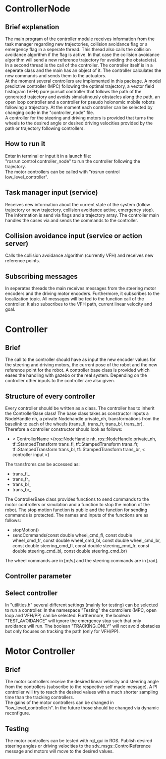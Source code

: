# ControllerNode

## Brief explanation
The main program of the controller module receives information from the task manager regarding new trajectories, collision avoidance flag or a emergency flag in a seperate thread. This thread also calls the collision avoidance algorithm if the flag is active. In that case the collision avoidance algorithm will send a new reference trajectory for avoiding the obstacle(s).
In a second thread is the call of the controller. The controller itself is in a seperate class and the main has an object of it. The controller calculates the new commands and sends them to the actuators.  
At the moment several controllers are implemented in this package. A model predictive controller (MPC) following the optimal trajectory, a vector field histogram (VFH) pure pursuit controller that follows the path of the generated trajectory and avoids simulatinously obstacles along the path, an open loop controller and a controller for pseudo holonomic mobile robots following a trajectory. At the moment each controller can be selected by changing code in the "controller_node" file.  
A controller for the steering and driving motors is provided that turns the wheels to the desired angle or desired driving velocities provided by the path or trajectory following controllers.
## How to run it
Enter in terminal or input it in a launch file:  
"rosrun control controller_node" to run the controller following the trajectory.  
The motor controllers can be called with "rosrun control low_level_controller".

## Task manager input (service)
Receives new information about the current state of the system (follow trajectory or new trajectory, collision avoidance active, emergency stop). The information is send via flags and a trajectory array. The controller main handles the cases via and sends the commands to the controller.

## Collision avoidance input (service or action server)
Calls the collision avoidance algorithm (currently VFH) and receives new reference points.

## Subscribing messages
In seperates threads the main receives messages from the steering motor encoders and the driving motor encoders. Furthermore, it subscribes to the localization topic. All messages will be fed to the function call of the controller. It also subscribes to the VFH path, current linear velocity and goal.

# Controller

## Brief
The call to the controller should have as input the new encoder values for the steering and driving motors, the current pose of the robot and the new reference point for the robot. A controller base class is provided which eases the handling with gazebo or the real system. Depending on the controller other inputs to the controller are also given.

## Structure of every controller
Every controller should be written as a class. The controller has to inherit the ControllerBase class! The base class takes as constructor inputs a NodeHandle nh, a private Nodehandle private_nh, transformations from the baselink to each of the wheels (trans_fl, trans_fr, trans_bl, trans_br). Therefore a controller constructor should look as follows:
- < ControllerName >(ros::NodeHandle nh, ros::NodeHandle private_nh, tf::StampedTransform trans_fl, tf::StampedTransform trans_fr,  tf::StampedTransform trans_bl, tf::StampedTransform trans_br, < controller input >)

The transfroms can be accessed as:
- trans_fl_
- trans_fr_
- trans_bl_
- trans_br_

The ControllerBase class provides functions to send commands to the motor controllers or simulation and a function to stop the motion of the robot. The stop motion function is public and the function for sending commands is protected.
The names and inputs of the functions are as follows:
- stopMotion()
- sendCommands(const double wheel_cmd_fl, const double wheel_cmd_fr, const double wheel_cmd_bl, const double wheel_cmd_br, const double steering_cmd_fl, const double steering_cmd_fr, const double steering_cmd_bl, const double steering_cmd_br)

The wheel commands are in [m/s] and the steering commands are in [rad].

## Controller parameter


## Select controller
In "utilities.h" several different settings (mainly for testing) can be selected to run a controller. In the namespace "Testing" the controllers (MPC, open loop and VFH/PP) can be selected. Furthermore, the boolean "TEST_AVOIDANCE" will ignore the emergency stop such that only avoidance will run. The boolean "TRACKING_ONLY" will not avoid obstacles but only focuses on tracking the path (only for VFH/PP).

# Motor Controller

## Brief
The motor controllers receive the desired linear velocity and steering angle from the controllers (subscribe to the respective self made message). A PI controller will try to reach the desired values with a much shorter sampling time than the tracking controllers.  
The gains of the motor controllers can be changed in "low_level_controller.h". In the future those should be changed via dynamic reconfigure.

## Testing
The motor controllers can be tested with rqt_gui in ROS. Publish desired steering angles or driving velocities to the sdv_msgs::ControlReference message and motors will move to the desired values.